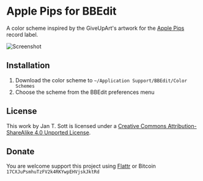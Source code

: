 # Apple Pips for BBEdit

A color scheme inspired by the GiveUpArt's artwork for the [Apple Pips](http://www.discogs.com/label/Apple+Pips) record label.

![Screenshot](https://raw.github.com/idleberg/ApplePips-BBEdit/master/images/screenshot.png)

## Installation

1. Download the color scheme to `~/Application Support/BBEdit/Color Schemes`
2. Choose the scheme from the BBEdit preferences menu

## License

This work by Jan T. Sott is licensed under a [Creative Commons Attribution-ShareAlike 4.0 Unported License](http://creativecommons.org/licenses/by-sa/4.0/deed.en_US).

## Donate

You are welcome support this project using [Flattr](https://flattr.com/submit/auto?user_id=idleberg&url=https://github.com/idleberg/ApplePips-BBEdit) or Bitcoin `17CXJuPsmhuTzFV2k4RKYwpEHVjskJktRd`